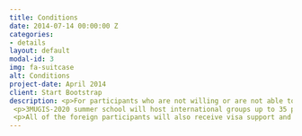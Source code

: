```yaml
---
title: Conditions
date: 2014-07-14 00:00:00 Z
categories:
- details
layout: default
modal-id: 3
img: fa-suitcase
alt: Conditions
project-date: April 2014
client: Start Bootstrap
description: <p>For participants who are not willing or are not able to join the field part of the 3MUGIS-2020 summer school a one-week on-campus format will be available. Lectures and practical trainings will be followed by a field day and participation at the Smart and Sustainable Cities conference. The participation fee for the summer school and the conference will is anticipated to be 300 euro (10000 RUB for RF citizens). Detailed information and registration is available at the SSC conference website.</p>
 <p>3MUGIS-2020 summer school will host international groups up to 35 participants. 3MUGIS-2020 participants will receive 3 ECTS, recognized by educational programs worldwide. </li><li>Participation fees will cover accommodation, two meals per day, travelling inside Russia and all materials necessary for courses. The participation fee is anticipated to be 1,800 euro. </p>
 <p>All of the foreign participants will also receive visa support and any other assistance with organization of their trip to Moscow.</p>
---
```


